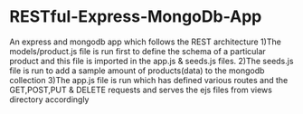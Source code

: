 # RESTful-Express-MongoDb-App
An express and mongodb app which follows the REST architecture
1)The models/product.js file is run first to define the schema of a particular product and this file is imported in the app.js & seeds.js files.
2)The seeds.js file is run to add a sample amount of products(data) to the mongodb collection
3)The app.js file is run which has defined various routes and the GET,POST,PUT & DELETE requests and serves the ejs files from views directory accordingly
